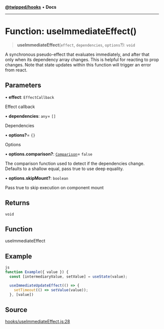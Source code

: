 [**@twipped/hooks**](../../README.md) • **Docs**

***

# Function: useImmediateEffect()

> **useImmediateEffect**(`effect`, `dependencies`, `options`?): `void`

A synchronous pseudo-effect that evaluates immediately, and after that only when
its dependency array changes. This is helpful for reacting to prop changes.
Note that state updates within this function will trigger an error from react.

## Parameters

• **effect**: `EffectCallback`

Effect callback

• **dependencies**: `any`= `[]`

Dependencies

• **options?**= `{}`

Options

• **options.comparison?**: [`Comparison`](../../useAsyncEffect/type-aliases/Comparison.md)= `false`

The comparison function used to detect if
the dependencies change. Defaults to a shallow equal, pass true to use deep equality.

• **options.skipMount?**: `boolean`

Pass true to skip execution on component mount

## Returns

`void`

## Function

useImmediateEffect

## Example

```ts
js
function Example({ value }) {
  const [intermediaryValue, setValue] = useState(value);

  useImmediateUpdateEffect(() => {
    setTimeout(() => setValue(value));
  }, [value])
```

## Source

[hooks/useImmediateEffect.js:28](https://github.com/Twipped/hooks/blob/main/hooks/useImmediateEffect.js#L28)
